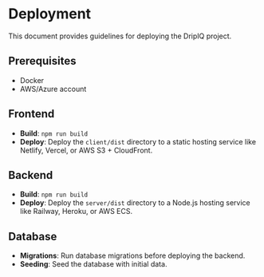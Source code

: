 # Deployment

This document provides guidelines for deploying the DripIQ project.

## Prerequisites

- Docker
- AWS/Azure account

## Frontend

- **Build**: `npm run build`
- **Deploy**: Deploy the `client/dist` directory to a static hosting service like Netlify, Vercel, or AWS S3 + CloudFront.

## Backend

- **Build**: `npm run build`
- **Deploy**: Deploy the `server/dist` directory to a Node.js hosting service like Railway, Heroku, or AWS ECS.

## Database

- **Migrations**: Run database migrations before deploying the backend.
- **Seeding**: Seed the database with initial data.
